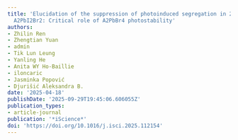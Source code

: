 ```yaml
---
title: 'Elucidation of the suppression of photoinduced segregation in 2D mixed halide,
  A2PbI2Br2: Critical role of A2PbBr4 photostability'
authors:
- Zhilin Ren
- Zhengtian Yuan
- admin
- Tik Lun Leung
- Yanling He
- Anita WY Ho-Baillie
- iloncaric
- Jasminka Popović
- Djurišić Aleksandra B.
date: '2025-04-18'
publishDate: '2025-09-29T19:45:06.606055Z'
publication_types:
- article-journal
publication: '*iScience*'
doi: 'https://doi.org/10.1016/j.isci.2025.112154'
---
```

